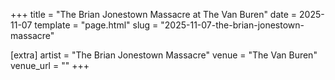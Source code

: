 +++
title = "The Brian Jonestown Massacre at The Van Buren"
date = 2025-11-07
template = "page.html"
slug = "2025-11-07-the-brian-jonestown-massacre"

[extra]
artist = "The Brian Jonestown Massacre"
venue = "The Van Buren"
venue_url = ""
+++

